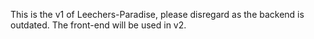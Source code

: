 This is the v1 of Leechers-Paradise, please disregard as the backend is outdated. The front-end will be used in v2.